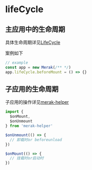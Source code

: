 # lifeCycle
## 主应用中的生命周期

具体生命周期详见[LifeCycle](../api/lifecycle.md)

案例如下
```ts
// example
const app = new Merak(/** */)
app.lifeCycle.beforeMount = () => {}
```

## 子应用的生命周期

子应用的操作详见[merak-helper](../api/helper.md)

```ts
import {
  $onMount,
  $onUnmount
} from 'merak-helper'

$onUnmount(() => {
  // 卸载时or beforeunload
})

$onMount(() => {
  // 挂载时or启动时
})
```



